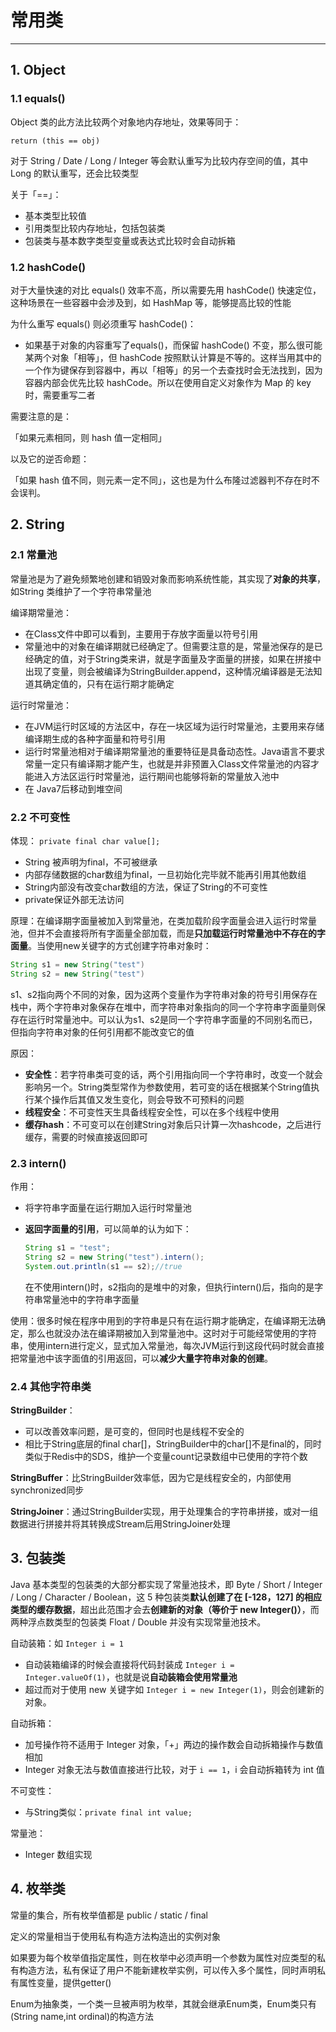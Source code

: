 # 常用类

---

## 1. Object

### 1.1 equals()

Object 类的此方法比较两个对象地内存地址，效果等同于：

```return (this == obj)```

对于 String / Date / Long / Integer 等会默认重写为比较内存空间的值，其中 Long 的默认重写，还会比较类型

关于「==」：

* 基本类型比较值
* 引用类型比较内存地址，包括包装类
* 包装类与基本数字类型变量或表达式比较时会自动拆箱

### 1.2 hashCode()

对于大量快速的对比 equals() 效率不高，所以需要先用 hashCode() 快速定位，这种场景在一些容器中会涉及到，如 HashMap 等，能够提高比较的性能

为什么重写 equals() 则必须重写 hashCode()：

* 如果基于对象的内容重写了equals()，而保留 hashCode() 不变，那么很可能某两个对象「相等」，但 hashCode 按照默认计算是不等的。这样当用其中的一个作为键保存到容器中，再以「相等」的另一个去查找时会无法找到，因为容器内部会优先比较 hashCode。所以在使用自定义对象作为 Map 的 key 时，需要重写二者

需要注意的是：

「如果元素相同，则 hash 值一定相同」

以及它的逆否命题：

「如果 hash 值不同，则元素一定不同」，这也是为什么布隆过滤器判不存在时不会误判。

## 2. String

### 2.1 常量池

常量池是为了避免频繁地创建和销毁对象而影响系统性能，其实现了**对象的共享**，如String 类维护了一个字符串常量池

编译期常量池：

* 在Class文件中即可以看到，主要用于存放字面量以符号引用
* 常量池中的对象在编译期就已经确定了。但需要注意的是，常量池保存的是已经确定的值，对于String类来讲，就是字面量及字面量的拼接，如果在拼接中出现了变量，则会被编译为StringBuilder.append，这种情况编译器是无法知道其确定值的，只有在运行期才能确定

运行时常量池：

* 在JVM运行时区域的方法区中，存在一块区域为运行时常量池，主要用来存储编译期生成的各种字面量和符号引用
* 运行时常量池相对于编译期常量池的重要特征是具备动态性。Java语言不要求常量一定只有编译期才能产生，也就是并非预置入Class文件常量池的内容才能进入方法区运行时常量池，运行期间也能够将新的常量放入池中
* 在 Java7后移动到堆空间

### 2.2 不可变性

体现：
```private final char value[];```

* String 被声明为final，不可被继承
* 内部存储数据的char数组为final，一旦初始化完毕就不能再引用其他数组
* String内部没有改变char数组的方法，保证了String的不可变性
* private保证外部无法访问

原理：在编译期字面量被加入到常量池，在类加载阶段字面量会进入运行时常量池，但并不会直接将所有字面量全部加载，而是**只加载运行时常量池中不存在的字面量**。当使用new关键字的方式创建字符串对象时：

```java
String s1 = new String("test")
String s2 = new String("test")
```

s1、s2指向两个不同的对象，因为这两个变量作为字符串对象的符号引用保存在栈中，两个字符串对象保存在堆中，而字符串对象指向的同一个字符串字面量则保存在运行时常量池中。可以认为s1、s2是同一个字符串字面量的不同别名而已，但指向字符串对象的任何引用都不能改变它的值

原因：

* **安全性**：若字符串类可变的话，两个引用指向同一个字符串时，改变一个就会影响另一个。String类型常作为参数使用，若可变的话在根据某个String值执行某个操作后其值又发生变化，则会导致不可预料的问题
* **线程安全**：不可变性天生具备线程安全性，可以在多个线程中使用
* **缓存hash**：不可变可以在创建String对象后只计算一次hashcode，之后进行缓存，需要的时候直接返回即可

### 2.3 intern()

作用：

* 将字符串字面量在运行期加入运行时常量池
* **返回字面量的引用**，可以简单的认为如下：

    ```java
    String s1 = "test";
    String s2 = new String("test").intern();
    System.out.println(s1 == s2);//true
    ```

    在不使用intern()时，s2指向的是堆中的对象，但执行intern()后，指向的是字符串常量池中的字符串字面量

使用：很多时候在程序中用到的字符串是只有在运行期才能确定，在编译期无法确定，那么也就没办法在编译期被加入到常量池中。这时对于可能经常使用的字符串，使用intern进行定义，显式加入常量池，每次JVM运行到这段代码时就会直接把常量池中该字面值的引用返回，可以**减少大量字符串对象的创建**。

### 2.4 其他字符串类

**StringBuilder**：

* 可以改善效率问题，是可变的，但同时也是线程不安全的
* 相比于String底层的final char[]，StringBuilder中的char[]不是final的，同时类似于Redis中的SDS，维护一个变量count记录数组中已使用的字符个数

**StringBuffer**：比StringBuilder效率低，因为它是线程安全的，内部使用synchronized同步

**StringJoiner**：通过StringBuilder实现，用于处理集合的字符串拼接，或对一组数据进行拼接并将其转换成Stream后用StringJoiner处理

## 3. 包装类

Java 基本类型的包装类的大部分都实现了常量池技术，即 Byte / Short / Integer / Long / Character / Boolean，这 5 种包装类**默认创建了在 [-128，127] 的相应类型的缓存数据**，超出此范围才会去**创建新的对象（等价于 new Integer()）**，而两种浮点数类型的包装类 Float / Double 并没有实现常量池技术。

自动装箱：如 `Integer i = 1`

* 自动装箱编译的时候会直接将代码封装成 `Integer i = Integer.valueOf(1)`，也就是说**自动装箱会使用常量池**
* 超过而对于使用 new 关键字如 `Integer i = new Integer(1)`，则会创建新的对象。

自动拆箱：

* 加号操作符不适用于 Integer 对象，「+」两边的操作数会自动拆箱操作与数值相加
* Integer 对象无法与数值直接进行比较，对于 `i == 1`，i 会自动拆箱转为 int 值

不可变性：

* 与String类似：```private final int value;```

常量池：

* Integer 数组实现

## 4. 枚举类

常量的集合，所有枚举值都是 public / static / final

定义的常量相当于使用私有构造方法构造出的实例对象

如果要为每个枚举值指定属性，则在枚举中必须声明一个参数为属性对应类型的私有构造方法，私有保证了用户不能新建枚举实例，可以传入多个属性，同时声明私有属性变量，提供getter()

Enum为抽象类，一个类一旦被声明为枚举，其就会继承Enum类，Enum类只有(String name,int ordinal)的构造方法
